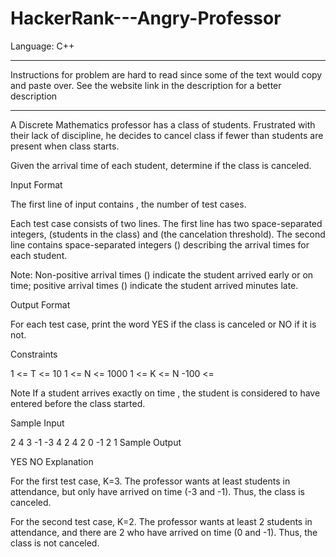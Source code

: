 # HackerRank---Angry-Professor
Language: C++

**************************************************************************************************************************************
Instructions for problem are hard to read since some of the text would copy and paste over.  See the website link in the description for a better description
**************************************************************************************************************************************


A Discrete Mathematics professor has a class of  students. Frustrated with their lack of discipline, he decides to cancel class if fewer than  students are present when class starts.

Given the arrival time of each student, determine if the class is canceled.

Input Format

The first line of input contains , the number of test cases.

Each test case consists of two lines. The first line has two space-separated integers, (students in the class) and  (the cancelation threshold). 
The second line contains  space-separated integers () describing the arrival times for each student.

Note: Non-positive arrival times () indicate the student arrived early or on time; positive arrival times () indicate the student arrived  minutes late.

Output Format

For each test case, print the word YES if the class is canceled or NO if it is not.

Constraints

1 <= T <= 10
1 <= N <= 1000
1 <= K <= N
-100 <= 

Note 
If a student arrives exactly on time , the student is considered to have entered before the class started.

Sample Input

2
4 3
-1 -3 4 2
4 2
0 -1 2 1
Sample Output

YES
NO
Explanation

For the first test case, K=3. The professor wants at least  students in attendance, but only have arrived on time (-3 and -1). Thus, the class is canceled.

For the second test case, K=2. The professor wants at least 2 students in attendance, and there are 2 who have arrived on time (0 and -1). Thus, the class is not canceled.
